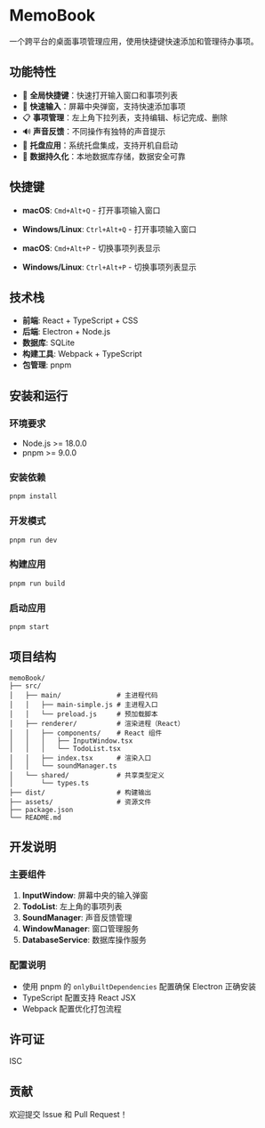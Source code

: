 # MemoBook

一个跨平台的桌面事项管理应用，使用快捷键快速添加和管理待办事项。

## 功能特性

- 🚀 **全局快捷键**：快速打开输入窗口和事项列表
- 📝 **快速输入**：屏幕中央弹窗，支持快速添加事项
- 📋 **事项管理**：左上角下拉列表，支持编辑、标记完成、删除
- 🔊 **声音反馈**：不同操作有独特的声音提示
- 🎯 **托盘应用**：系统托盘集成，支持开机自启动
- 💾 **数据持久化**：本地数据库存储，数据安全可靠

## 快捷键

- **macOS**: `Cmd+Alt+Q` - 打开事项输入窗口
- **Windows/Linux**: `Ctrl+Alt+Q` - 打开事项输入窗口

- **macOS**: `Cmd+Alt+P` - 切换事项列表显示
- **Windows/Linux**: `Ctrl+Alt+P` - 切换事项列表显示

## 技术栈

- **前端**: React + TypeScript + CSS
- **后端**: Electron + Node.js
- **数据库**: SQLite
- **构建工具**: Webpack + TypeScript
- **包管理**: pnpm

## 安装和运行

### 环境要求

- Node.js >= 18.0.0
- pnpm >= 9.0.0

### 安装依赖

```bash
pnpm install
```

### 开发模式

```bash
pnpm run dev
```

### 构建应用

```bash
pnpm run build
```

### 启动应用

```bash
pnpm start
```

## 项目结构

```
memoBook/
├── src/
│   ├── main/              # 主进程代码
│   │   ├── main-simple.js # 主进程入口
│   │   └── preload.js     # 预加载脚本
│   ├── renderer/          # 渲染进程（React）
│   │   ├── components/    # React 组件
│   │   │   ├── InputWindow.tsx
│   │   │   └── TodoList.tsx
│   │   ├── index.tsx      # 渲染入口
│   │   └── soundManager.ts
│   └── shared/            # 共享类型定义
│       └── types.ts
├── dist/                  # 构建输出
├── assets/                # 资源文件
├── package.json
└── README.md
```

## 开发说明

### 主要组件

1. **InputWindow**: 屏幕中央的输入弹窗
2. **TodoList**: 左上角的事项列表
3. **SoundManager**: 声音反馈管理
4. **WindowManager**: 窗口管理服务
5. **DatabaseService**: 数据库操作服务

### 配置说明

- 使用 pnpm 的 `onlyBuiltDependencies` 配置确保 Electron 正确安装
- TypeScript 配置支持 React JSX
- Webpack 配置优化打包流程

## 许可证

ISC

## 贡献

欢迎提交 Issue 和 Pull Request！